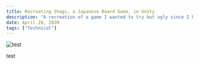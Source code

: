 ```yaml
---
title: Recreating Shogi, a Japanese Board Game, in Unity
description: "A recreation of a game I wanted to try but ugly since I have no artistic skills whatsoever."
date: April 29, 2020
tags: ["Technical"]
---
```


![test](/post_images/shogi.png)

test
